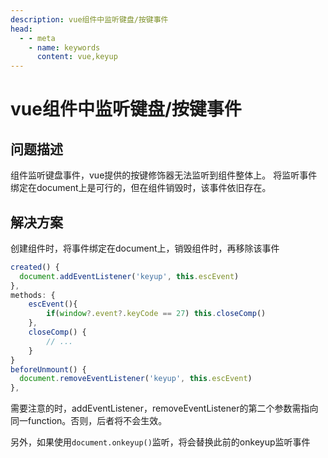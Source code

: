 ```yaml
---
description: vue组件中监听键盘/按键事件
head:
  - - meta
    - name: keywords
      content: vue,keyup
---
```


# vue组件中监听键盘/按键事件

## 问题描述

组件监听键盘事件，vue提供的按键修饰器无法监听到组件整体上。
将监听事件绑定在document上是可行的，但在组件销毁时，该事件依旧存在。

## 解决方案

创建组件时，将事件绑定在document上，销毁组件时，再移除该事件

```javascript
created() {
  document.addEventListener('keyup', this.escEvent)
},
methods: {
	escEvent(){
		if(window?.event?.keyCode == 27) this.closeComp()
	},
	closeComp() {
		// ...
	}
}
beforeUnmount() {
  document.removeEventListener('keyup', this.escEvent)
},
```

需要注意的时，addEventListener，removeEventListener的第二个参数需指向同一function。否则，后者将不会生效。

另外，如果使用`document.onkeyup()`监听，将会替换此前的onkeyup监听事件
